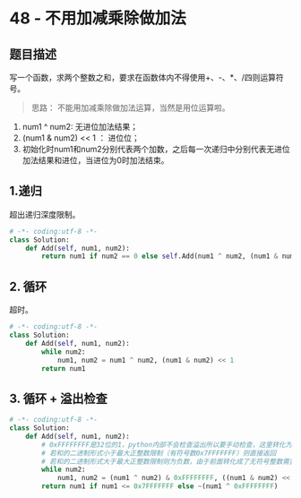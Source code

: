 # 48 - 不用加减乘除做加法

## 题目描述
写一个函数，求两个整数之和，要求在函数体内不得使用+、-、\*、/四则运算符号。


>思路：
不能用加减乘除做加法运算，当然是用位运算啦。
1. num1 ^ num2: 无进位加法结果；
2. (num1 & num2) << 1 ： 进位位；
3. 初始化时num1和num2分别代表两个加数，之后每一次递归中分别代表无进位加法结果和进位，当进位为0时加法结束。

## 1.递归
超出递归深度限制。
```python
# -*- coding:utf-8 -*-
class Solution:
    def Add(self, num1, num2):
        return num1 if num2 == 0 else self.Add(num1 ^ num2, (num1 & num2) << 1)
```

## 2. 循环
超时。
```python
# -*- coding:utf-8 -*-
class Solution:
    def Add(self, num1, num2):
        while num2:
            num1, num2 = num1 ^ num2, (num1 & num2) << 1
        return num1
```

## 3. 循环 + 溢出检查
```python
# -*- coding:utf-8 -*-
class Solution:
    def Add(self, num1, num2):
        # 0xFFFFFFFF是32位的1，python内部不会检查溢出所以要手动检查，这里转化为无符号整数（即原码，相当于绝对值）检查
        # 若和的二进制形式小于最大正整数限制（有符号数0x7FFFFFFF）则直接返回
        # 若和的二进制形式大于最大正整数限制则为负数，由于前面转化成了无符号整数需要转化为负数的补码形式： ~(num1 ^ 0xFFFFFFFF)
        while num2:
            num1, num2 = (num1 ^ num2) & 0xFFFFFFFF, ((num1 & num2) << 1) & 0xFFFFFFFF
        return num1 if num1 <= 0x7FFFFFFF else ~(num1 ^ 0xFFFFFFFF)
```